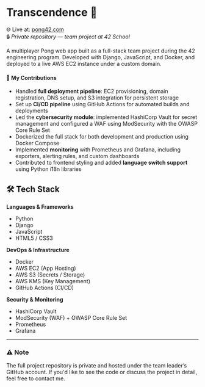 # Transcendence 🏓

🌐 Live at: [pong42.com](https://pong42.com)  
🔒 *Private repository — team project at 42 School*

A multiplayer Pong web app built as a full-stack team project during the 42 engineering program. Developed with Django, JavaScript, and Docker, and deployed to a live AWS EC2 instance under a custom domain.

#### 🧠 My Contributions
- Handled **full deployment pipeline**: EC2 provisioning, domain registration, DNS setup, and S3 integration for persistent storage  
- Set up **CI/CD pipeline** using GitHub Actions for automated builds and deployments  
- Led the **cybersecurity module**: implemented HashiCorp Vault for secret management and configured a WAF using ModSecurity with the OWASP Core Rule Set  
- Dockerized the full stack for both development and production using Docker Compose  
- Implemented **monitoring** with Prometheus and Grafana, including exporters, alerting rules, and custom dashboards  
- Contributed to frontend styling and added **language switch support** using Python i18n libraries

## 🛠 Tech Stack

**Languages & Frameworks**
- Python  
- Django  
- JavaScript  
- HTML5 / CSS3  

**DevOps & Infrastructure**
- Docker  
- AWS EC2 (App Hosting)  
- AWS S3 (Secrets / Storage)  
- AWS KMS (Key Management)  
- GitHub Actions (CI/CD)

**Security & Monitoring**
- HashiCorp Vault  
- ModSecurity (WAF) + OWASP Core Rule Set  
- Prometheus  
- Grafana

---

### ⚠️ Note
The full project repository is private and hosted under the team leader’s GitHub account. If you'd like to see the code or discuss the project in detail, feel free to contact me.
